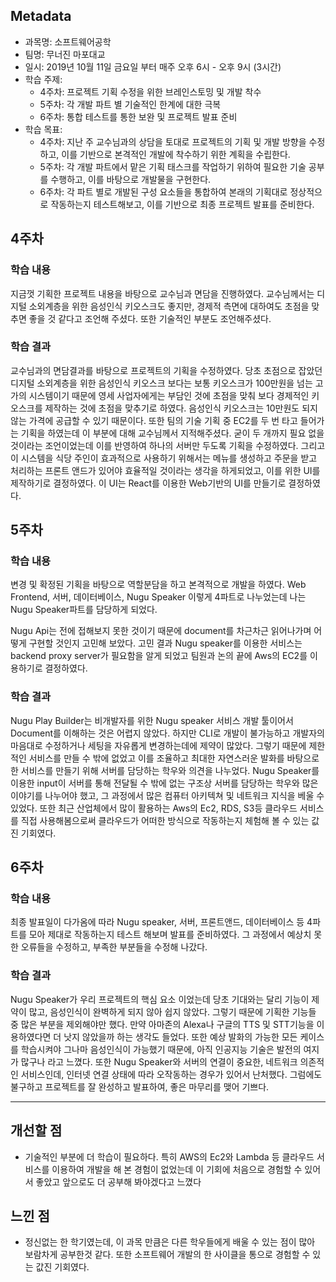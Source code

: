 ## Metadata

- 과목명: 소프트웨어공학
- 팀명: 무너진 마포대교
- 일시: 2019년 10월 11일 금요일 부터 매주 오후 6시 - 오후 9시 (3시간)
- 학습 주제:
  - 4주차: 프로젝트 기획 수정을 위한 브레인스토밍 및 개발 착수
  - 5주차: 각 개발 파트 별 기술적인 한계에 대한 극복
  - 6주차: 통합 테스트를 통한 보완 및 프로젝트 발표 준비
- 학습 목표:
  - 4주차: 지난 주 교수님과의 상담을 토대로 프로젝트의 기획 및 개발 방향을 수정하고, 이를 기반으로 본격적인 개발에 착수하기 위한 계획을 수립한다.
  - 5주차: 각 개발 파트에서 맡은 기획 태스크를 작업하기 위하여 필요한 기술 공부를 수행하고, 이를 바탕으로 개발물을 구현한다.
  - 6주차: 각 파트 별로 개발된 구성 요소들을 통합하여 본래의 기획대로 정상적으로 작동하는지 테스트해보고, 이를 기반으로 최종 프로젝트 발표를 준비한다.

## 4주차

### 학습 내용
지금껏 기획한 프로젝트 내용을 바탕으로 교수님과 면담을 진행하였다. 교수님께서는 디지털 소외계층을 위한 음성인식 키오스크도 좋지만, 경제적 측면에 대하여도 초점을 맞추면 좋을 것 같다고 조언해 주셨다. 또한 기술적인 부분도 조언해주셨다.

### 학습 결과
교수님과의 면담결과를 바탕으로 프로젝트의 기획을 수정하였다. 당초 초점으로 잡았던 디지털 소외계층을 위한 음성인식 키오스크 보다는 보통 키오스크가 100만원을 넘는 고가의 시스템이기 때문에 영세 사업자에게는 부담인 것에 초점을 맞춰 보다 경제적인 키오스크를 제작하는 것에 초점을 맞추기로 하였다. 음성인식 키오스크는 10만원도 되지 않는 가격에 공급할 수 있기 때문이다. 
또한 팀의 기술 기획 중 EC2를 두 번 타고 들어가는 기획을 하였는데 이 부분에 대해 교수님께서 지적해주셨다. 굳이 두 개까지 필요 없을 것이라는 조언이었는데 이를 반영하여 하나의 서버만 두도록 기획을 수정하였다.
그리고 이 시스템을 식당 주인이 효과적으로 사용하기 위해서는 메뉴를 생성하고 주문을 받고 처리하는 프론트 앤드가 있어야 효율적일 것이라는 생각을 하게되었고, 이를 위한 UI를 제작하기로 결정하였다. 이 UI는 React를 이용한 Web기반의 UI를 만들기로 결정하였다.


## 5주차

### 학습 내용
변경 및 확정된 기획을 바탕으로 역할분담을 하고 본격적으로 개발을 하였다. Web Frontend, 서버, 데이터베이스, Nugu Speaker 이렇게 4파트로 나누었는데 나는 Nugu Speaker파트를 담당하게 되었다.

Nugu Api는 전에 접해보지 못한 것이기 때문에 document를 차근차근 읽어나가며 어떻게 구현할 것인지 고민해 보았다. 고민 결과 Nugu speaker를 이용한 서비스는 backend proxy server가 필요함을 알게 되었고 팀원과 논의 끝에 Aws의 EC2를 이용하기로 결정하였다.


### 학습 결과
Nugu Play Builder는 비개발자를 위한 Nugu speaker 서비스 개발 툴이어서 Document를 이해하는 것은 어렵지 않았다. 하지만 CLI로 개발이 불가능하고 개발자의 마음대로 수정하거나 세팅을 자유롭게 변경하는데에 제약이 많았다. 그렇기 때문에 제한적인 서비스를 만들 수 밖에 없었고 이를 조율하고 최대한 자연스러운 발화를 바탕으로한 서비스를 만들기 위해 서버를 담당하는 학우와 의견을 나누었다.
Nugu Speaker를 이용한 input이 서버를 통해 전달될 수 밖에 없는 구조상 서버를 담당하는 학우와 많은 이야기를 나누어야 했고, 그 과정에서 많은 컴퓨터 아키텍쳐 및 네트워크 지식을 베울 수 있었다. 또한 최근 산업체에서 많이 활용하는 Aws의 Ec2, RDS, S3등 클라우드 서비스를 직접 사용해봄으로써 클라우드가 어떠한 방식으로 작동하는지 체험해 볼 수 있는 값진 기회였다.

## 6주차

### 학습 내용
최종 발표일이 다가옴에 따라 Nugu speaker, 서버, 프론트앤드, 데이터베이스 등 4파트를 모아 제대로 작동하는지 테스트 해보며 발표를 준비하였다. 그 과정에서 예상치 못한 오류들을 수정하고, 부족한 부분들을 수정해 나갔다.

### 학습 결과
Nugu Speaker가 우리 프로젝트의 핵심 요소 이었는데 당초 기대와는 달리 기능이 제약이 많고, 음성인식이 완벽하게 되지 않아 쉽지 않았다. 그렇기 때문에 기획한 기능들 중 많은 부분을 제외해야만 했다. 만약 아마존의 Alexa나 구글의 TTS 및 STT기능을 이용하였다면 더 낫지 않았을까 하는 생각도 들었다. 
또한 예상 발화의 가능한 모든 케이스를 학습시켜야 그나마 음성인식이 가능했기 때문에, 아직 인공지능 기술은 발전의 여지가 많구나 라고 느꼈다.
또한 Nugu Speaker와 서버의 연결이 중요한, 네트워크 의존적인 서비스인데, 인터넷 연결 상태에 따라 오작동하는 경우가 있어서 난처했다. 그럼에도 불구하고 프로젝트를 잘 완성하고 발표하여, 좋은 마무리를 맺어 기쁘다.



---

## 개선할 점

- 기술적인 부분에 더 학습이 필요하다. 특히 AWS의 Ec2와 Lambda 등 클라우드 서비스를 이용하여 개발을 해 본 경험이 없었는데 이 기회에 처음으로 경험할 수 있어서 좋았고 앞으로도 더 공부해 봐야겠다고 느꼈다

## 느낀 점

- 정신없는 한 학기였는데, 이 과목 만큼은 다른 학우들에게 배울 수 있는 점이 많아 보람차게 공부한것 같다. 또한 소프트웨어 개발의 한 사이클을 통으로 경험할 수 있는 값진 기회였다.

